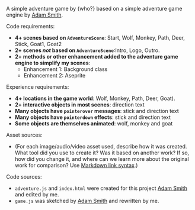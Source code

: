 A simple adventure game by {who?} based on a simple adventure game engine by [Adam Smith](https://github.com/rndmcnlly).

Code requirements:

- **4+ scenes based on `AdventureScene`**: Start, Wolf, Monkey, Path, Deer, Stick, Goat1, Goat2
- **2+ scenes _not_ based on `AdventureScene`**:Intro, Logo, Outro.
- **2+ methods or other enhancement added to the adventure game engine to simplify my scenes**:
  - Enhancement 1: Background class
  - Enhancement 2: Aseprite

Experience requirements:

- **4+ locations in the game world**: Wolf, Monkey, Path, Deer, Goat).
- **2+ interactive objects in most scenes**: direction text
- **Many objects have `pointerover` messages**: stick and direction text
- **Many objects have `pointerdown` effects**: stick and direction text
- **Some objects are themselves animated**: wolf, monkey and goat

Asset sources:

- (For each image/audio/video asset used, describe how it was created. What tool did you use to create it? Was it based on another work? If so, how did you change it, and where can we learn more about the original work for comparison? Use [Markdown link syntax](https://docs.github.com/en/get-started/writing-on-github/getting-started-with-writing-and-formatting-on-github/basic-writing-and-formatting-syntax#links).)

Code sources:

- `adventure.js` and `index.html` were created for this project [Adam Smith](https://github.com/rndmcnlly) and edited by me.
- `game.js` was sketched by [Adam Smith](https://github.com/rndmcnlly) and rewritten by me.
